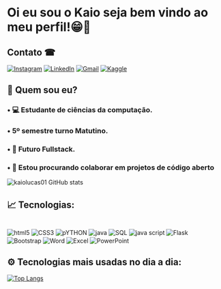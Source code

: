 # Oi eu sou o Kaio seja bem vindo ao meu perfil!😁👋

## Contato ☎
[![Instagram](https://img.shields.io/badge/Instagram-E4405F?style=for-the-badge&logo=instagram&logoColor=white)](https://instagram.com/kl.kaio_lucas)
[![LinkedIn](https://img.shields.io/badge/LinkedIn-0077B5?style=for-the-badge&logo=linkedin&logoColor=white)](https://www.linkedin.com/in/kaio-lucas-araújo-silva-051641249/)
[![Gmail](https://img.shields.io/badge/Gmail-D14836?style=for-the-badge&logo=gmail&logoColor=white)](mailto:kaiosaulo22@gmail.com)
[![Kaggle](https://img.shields.io/badge/Kaggle-20BEFF?style=for-the-badge&logo=Kaggle&logoColor=white)](https://www.kaggle.com/kaiolucasaraujosilva)

## 🤔  Quem sou eu?
### •  💻 Estudante de ciências da computação.
### •  5º semestre turno Matutino.
### •  🎯  Futuro Fullstack.
### •  👯 Estou procurando colaborar em projetos de código aberto

![kaiolucas01 GitHub stats](https://github-readme-stats.vercel.app/api?username=kaiolucas01&show_icons=true&theme=radical)

## 📈 Tecnologias:

<div style="display: inline-block"><br/>
    <img align="center"alt="html5" src="https://img.shields.io/badge/HTML5-E34F26?style=for-the-badge&logo=html5&logoColor=white">
    <img align="center"alt="CSS3" src="https://img.shields.io/badge/CSS3-1572B6?style=for-the-badge&logo=css3&logoColor=white">
    <img align="center"alt="pYTHON" src="https://img.shields.io/badge/Python-3776AB?style=for-the-badge&logo=python&logoColor=white">
    <img align="center"alt="java" src="https://img.shields.io/badge/Java-ED8B00?style=for-the-badge&logo=openjdk&logoColor=white">
    <img align="center"alt="SQL" src="https://img.shields.io/badge/MySQL-00000F?style=for-the-badge&logo=mysql&logoColor=white">
    <img align="center"alt="java script" src="https://img.shields.io/badge/JavaScript-F7DF1E?style=for-the-badge&logo=javascript&logoColor=black">
    <img align="center"alt="Flask" src="https://img.shields.io/badge/Flask-000000?style=for-the-badge&logo=flask&logoColor=white">
    <img align="center"alt="Bootstrap" src="https://img.shields.io/badge/Bootstrap-563D7C?style=for-the-badge&logo=bootstrap&logoColor=white">
    <img align="center"alt="Word" src="https://img.shields.io/badge/Microsoft_Word-2B579A?style=for-the-badge&logo=microsoft-word&logoColor=white">
    <img align="center"alt="Excel" src="https://img.shields.io/badge/Microsoft_Excel-217346?style=for-the-badge&logo=microsoft-excel&logoColor=white">
    <img align="center"alt="PowerPoint" src="https://img.shields.io/badge/Microsoft_PowerPoint-B7472A?style=for-the-badge&logo=microsoft-powerpoint&logoColo">
</div>


## ⚙ Tecnologias mais usadas no dia a dia:
[![Top Langs](https://github-readme-stats.vercel.app/api/top-langs/?username=kaiolucas01&layout=donut&theme=radical)](https://github.com/kaiolucas01/github-readme-stats)

